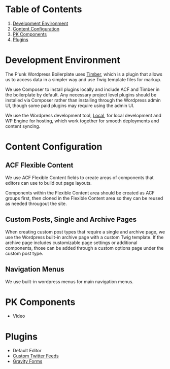# Table of Contents

1. [Development Environment](#development-environment)
2. [Content Configuration](#content-configuration)
3. [PK Components](#pk-components)
4. [Plugins](#plugins)

# Development Environment

The P'unk Wordpress Boilerplate uses [Timber](https://timber.github.io/docs/), which is a plugin that allows us to access data in a simpler way and use Twig template files for markup.

We use Composer to install plugins locally and include ACF and Timber in the boilerplate by default. Any necessary project level plugins should be installed via Composer rather than installing through the Wordpress admin UI, though some paid plugins may require using the admin UI.

We use the Wordpress development tool, [Local](https://localwp.com/), for local development and WP Engine for hosting, which work together for smooth deployments and content syncing.

# Content Configuration

## ACF Flexible Content
We use ACF Flexible Content fields to create areas of components that editors can use to build out page layouts.

Components within the Flexible Content area should be created as ACF groups first, then cloned in the Flexible Content area so they can be reused as needed througout the site.

## Custom Posts, Single and Archive Pages
When creating custom post types that require a single and archive page, we use the Wordpress built-in archive page with a custom Twig template. If the archive page includes customizable page settings or additional components, those can be added through a custom options page under the custom post type.

## Navigation Menus
We use built-in wordpress menus for main navigation menus.

# PK Components
- Video

# Plugins
- Default Editor
- [Custom Twitter Feeds](https://smashballoon.com/custom-twitter-feeds/demo/setup/)
- [Gravity Forms](https://www.gravityforms.com/)